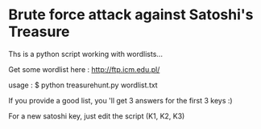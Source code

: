 # Brute force attack against Satoshi's Treasure
Ths is a python script working with wordlists...

Get some wordlist here : http://ftp.icm.edu.pl/

usage :
$ python treasurehunt.py wordlist.txt

If you provide a good list, you 'll get 3 answers for the first 3 keys :)

For a new satoshi key, just edit the script (K1, K2, K3)
